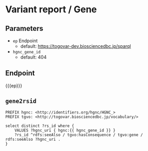 # Variant report / Gene

## Parameters

* `ep` Endpoint
  * default: https://togovar-dev.biosciencedbc.jp/sparql
* `hgnc_gene_id` 
  * default: 404

## Endpoint

{{{ep}}}

## `gene2rsid`

```sparql
PREFIX hgnc: <http://identifiers.org/hgnc/HGNC_>
PREFIX tgvo: <http://togovar.biosciencedbc.jp/vocabulary/>

select distinct ?rs_id where {
    VALUES ?hgnc_uri { hgnc:{{ hgnc_gene_id }} }
    ?rs_id ^rdfs:seeAlso / tgvo:hasConsequence / tgvo:gene / rdfs:seeAlso ?hgnc_uri .
}
```
